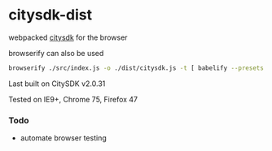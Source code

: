 # citysdk-dist
webpacked [citysdk](https://github.com/uscensusbureau/citysdk) for the browser

browserify can also be used
```bash
browserify ./src/index.js -o ./dist/citysdk.js -t [ babelify --presets [ @babel/preset-env ] ]
```

Last built on CitySDK v2.0.31

Tested on IE9+, Chrome 75, Firefox 47

### Todo
- automate browser testing

